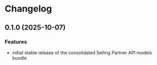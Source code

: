# Changelog

## 0.1.0 (2025-10-07)

### Features

* initial stable release of the consolidated Selling Partner API models bundle
